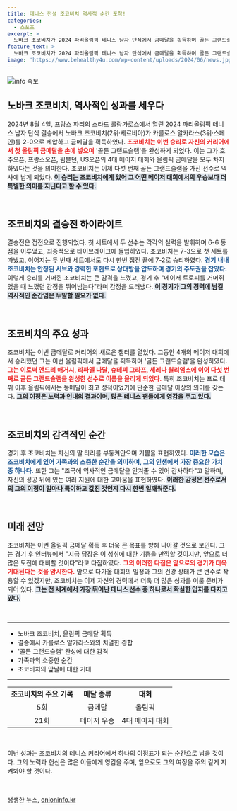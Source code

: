 ```yaml
---
title: 테니스 전설 조코비치 역사적 순간 포착!
categories:
  - 스포츠
excerpt: >
  노바크 조코비치가 2024 파리올림픽 테니스 남자 단식에서 금메달을 획득하며 골든 그랜드슬램을 완성했습니다. 카를로스 알카라스를 꺾은 이 경기는 그의 커리어에 중요한 이정표로, 감동적 환호 속에서 역사적인 순간을 만들어냈습니다.
feature_text: >
  노바크 조코비치가 2024 파리올림픽 테니스 남자 단식에서 금메달을 획득하며 골든 그랜드슬램을 완성했습니다. 카를로스 알카라스를 꺾은 이 경기는 그의 커리어에 중요한 이정표로, 감동적 환호 속에서 역사적인 순간을 만들어냈습니다.
image: 'https://www.behealthy4u.com/wp-content/uploads/2024/06/news.jpg'
---
```


<p><img src="https://www.behealthy4u.com/wp-content/uploads/2024/06/news.jpg" alt="info 속보" /></p>

<h2 data-ke-size="size28">노바크 조코비치, 역사적인 성과를 세우다</h2>

<p data-ke-size="size16">2024년 8월 4일, 프랑스 파리의 스타드 롤랑가로스에서 열린 2024 파리올림픽 테니스 남자 단식 결승에서 노바크 조코비치(2위·세르비아)가 카를로스 알카라스(3위·스페인)를 2-0으로 제압하고 금메달을 획득하였다. <b><span style="color: #ee2323;">조코비치는 이번 승리로 자신의 커리어에서 첫 올림픽 금메달을 손에 넣으며</span></b> '골든 그랜드슬램'을 완성하게 되었다. 이는 그가 호주오픈, 프랑스오픈, 윔블던, US오픈의 4대 메이저 대회와 올림픽 금메달을 모두 차지하였다는 것을 의미한다. 조코비치는 이제 다섯 번째 골든 그랜드슬램을 가진 선수로 역사에 남게 되었다. <b><span style="background-color: #21538527;">이 승리는 조코비치에게 있어 그 어떤 메이저 대회에서의 우승보다 더 특별한 의미를 지닌다고 할 수 있다.</span></b></p>

<p data-ke-size="size16">&nbsp;</p>

<h2 data-ke-size="size28">조코비치의 결승전 하이라이트</h2>

<p data-ke-size="size16">결승전은 접전으로 진행되었다. 첫 세트에서 두 선수는 각각의 실력을 발휘하며 6-6 동점을 이루었고, 최종적으로 타이브레이크에 돌입하였다. 조코비치는 7-3으로 첫 세트를 따냈고, 이어지는 두 번째 세트에서도 다시 한번 접전 끝에 7-2로 승리하였다. <b><span style="color: #1a5490;">경기 내내 조코비치는 안정된 서브와 강력한 포핸드로 상대방을 압도하며 경기의 주도권을 잡았다.</span></b> 이렇게 승리를 거머쥔 조코비치는 큰 감격을 느꼈고, 경기 후 "메이저 트로피를 거머쥐었을 때 느꼈던 감정을 뛰어넘는다"라며 감정을 드러냈다. <b><span style="background-color: #21538527;">이 경기가 그의 경력에 남길 역사적인 순간임은 두말할 필요가 없다.</span></b></p>

<p data-ke-size="size16">&nbsp;</p>

<h2 data-ke-size="size28">조코비치의 주요 성과</h2>

<p data-ke-size="size16">조코비치는 이번 금메달로 커리어의 새로운 챕터를 열었다. 그동안 4개의 메이저 대회에서 승리했던 그는 이번 올림픽에서 금메달을 획득하며 '골든 그랜드슬램'을 완성하였다. <b><span style="color: #ee2323;">그는 이로써 앤드리 애거시, 라파엘 나달, 슈테피 그라프, 세레나 윌리엄스에 이어 다섯 번째로 골든 그랜드슬램을 완성한 선수로 이름을 올리게 되었다.</span></b> 특히 조코비치는 프로 데뷔 이후 올림픽에서는 동메달이 최고 성적이었기에 단순한 금메달 이상의 의미를 갖는다. <b><span style="background-color: #21538527;">그의 여정은 노력과 인내의 결과이며, 많은 테니스 팬들에게 영감을 주고 있다.</span></b></p>

<p data-ke-size="size16">&nbsp;</p>

<h2 data-ke-size="size28">조코비치의 감격적인 순간</h2>

<p data-ke-size="size16">경기 후 조코비치는 자신의 딸 타라를 부둥켜안으며 기쁨을 표현하였다. <b><span style="color: #1a5490;">이러한 모습은 조코비치에게 있어 가족과의 소중한 순간을 의미하며, 그의 인생에서 가장 중요한 가치 중 하나다.</span></b> 또한 그는 "조국에 역사적인 금메달을 안겨줄 수 있어 감사하다"고 말하며, 자신의 성공 뒤에 있는 여러 지원에 대한 고마움을 표현하였다. <b><span style="background-color: #21538527;">이러한 감정은 선수로서의 그의 여정이 얼마나 특이하고 값진 것인지 다시 한번 일깨워준다.</span></b></p>

<p data-ke-size="size16">&nbsp;</p>

<h2 data-ke-size="size28">미래 전망</h2>

<p data-ke-size="size16">조코비치는 이번 올림픽 금메달 획득 후 더욱 큰 목표를 향해 나아갈 것으로 보인다. 그는 경기 후 인터뷰에서 "지금 당장은 이 성취에 대한 기쁨을 만끽할 것이지만, 앞으로 더 많은 도전에 대비할 것이다"라고 다짐하였다. <b><span style="color: #ee2323;">그의 이러한 다짐은 앞으로의 경기가 더욱 기대된다는 것을 암시한다.</span></b> 앞으로 다가올 대회의 일정과 그의 건강 상태가 큰 변수로 작용할 수 있겠지만, 조코비치는 이제 자신의 경력에서 더욱 더 많은 성과를 이룰 준비가 되어 있다. <b><span style="background-color: #21538527;">그는 전 세계에서 가장 뛰어난 테니스 선수 중 하나로서 확실한 입지를 다지고 있다.</span></b></p>

<p data-ke-size="size16">&nbsp;</p>

<hr>

<ul>
    <li>노바크 조코비치, 올림픽 금메달 획득</li>
    <li>결승에서 카를로스 알카라스와의 치열한 경합</li>
    <li>'골든 그랜드슬램' 완성에 대한 감격</li>
    <li>가족과의 소중한 순간</li>
    <li>조코비치의 앞날에 대한 기대</li>
</ul>

<hr>

<table style="width: 100%;">
    <tr>
        <td style="text-align: center; height: 17px;"><b>조코비치의 주요 기록</b></td>
        <td style="text-align: center; height: 17px;"><b>메달 종류</b></td>
        <td style="text-align: center; height: 17px;"><b>대회</b></td>
    </tr>
    <tr>
        <td style="text-align: center; height: 17px;">5회</td>
        <td style="text-align: center; height: 17px;">금메달</td>
        <td style="text-align: center; height: 17px;">올림픽</td>
    </tr>
    <tr>
        <td style="text-align: center; height: 17px;">21회</td>
        <td style="text-align: center; height: 17px;">메이저 우승</td>
        <td style="text-align: center; height: 17px;">4대 메이저 대회</td>
    </tr>
</table>

<p data-ke-size="size16">&nbsp;</p>

<p data-ke-size="size16">이번 성과는 조코비치의 테니스 커리어에서 하나의 이정표가 되는 순간으로 남을 것이다. 그의 노력과 헌신은 많은 이들에게 영감을 주며, 앞으로도 그의 여정을 주의 깊게 지켜봐야 할 것이다.</p>

<p data-ke-size="size16">&nbsp;</p>
생생한 뉴스, <a href="https://onioninfo.kr" rel="dofollow">onioninfo.kr</a>


